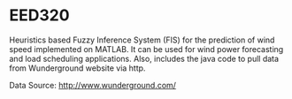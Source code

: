 EED320
======

Heuristics based Fuzzy Inference System (FIS) for the prediction of wind speed implemented on MATLAB. It can be used for wind power forecasting and load scheduling applications.
Also, includes the java code to pull data from Wunderground website via http.

Data Source:
http://www.wunderground.com/
